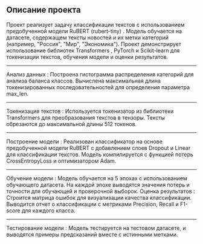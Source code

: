 ## Описание проекта

Проект реализует задачу классификации текстов с использованием предобученной модели RuBERT (rubert-tiny) . Модель обучается на датасете, содержащем тексты новостей и их метки категорий (например, "Россия", "Мир", "Экономика"). Проект демонстрирует использование библиотек Transformers , PyTorch и Scikit-learn для токенизации текстов, обучения модели и оценки результатов.
* * *
Анализ данных :
Построена гистограмма распределения категорий для анализа баланса классов.
Вычислена максимальная длина токенизированных последовательностей для определения параметра max_len.
* * *
Токенизация текстов :
Используется токенизатор из библиотеки Transformers для преобразования текстов в тензоры.
Тексты обрезаются до максимальной длины 512 токенов.
* * *
Построение модели :
Реализован классификатор на основе предобученной модели RuBERT с добавлением слоев Dropout и Linear для классификации текстов.
Модель компилируется с функцией потерь CrossEntropyLoss и оптимизатором Adam.
* * *
Обучение модели :
Модель обучается на 5 эпохах с использованием обучающего датасета.
На каждой эпохе выводятся значения потерь и точности для обучающей и проверочной выборок.
Оценка результатов :
Строится матрица ошибок для визуализации качества классификации.
Выводится отчет о классификации с метриками Precision, Recall и F1-score для каждого класса.
* * *
Тестирование модели :
Модель тестируется на тестовом датасете, и выводятся примеры предсказаний вместе с истинными метками.
